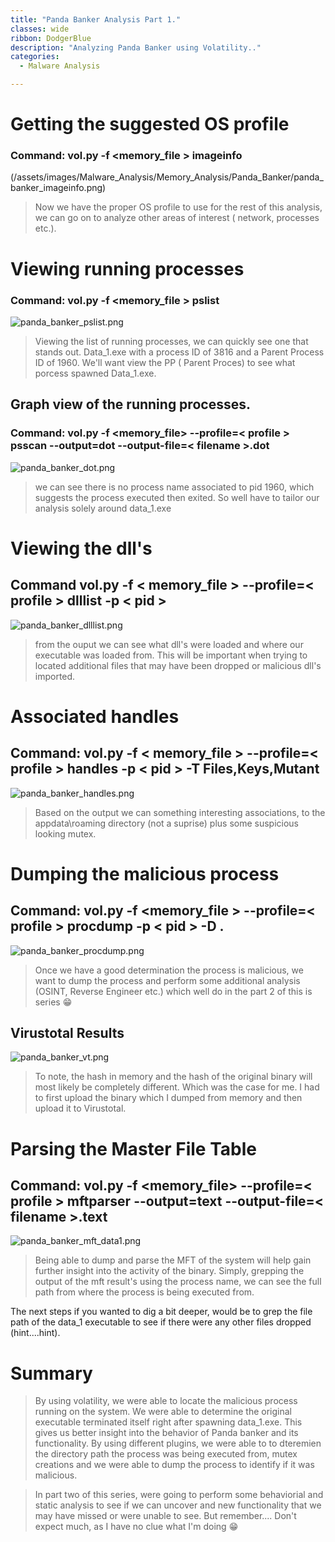```yaml
---
title: "Panda Banker Analysis Part 1."
classes: wide
ribbon: DodgerBlue
description: "Analyzing Panda Banker using Volatility.."
categories:
  - Malware Analysis

---
```


# Getting the suggested OS profile 
### **Command:** vol.py -f <memory_file > imageinfo
(/assets/images/Malware_Analysis/Memory_Analysis/Panda_Banker/panda_banker_imageinfo.png)

> Now we have the proper OS profile to use for the rest of this analysis, we can go on to analyze other areas of interest ( network, processes etc.).

# Viewing running processes
### **Command:** vol.py -f <memory_file > pslist
![panda_banker_pslist.png](:/assets/images/Malware_Analysis/Memory_Analysis/Panda_Banker/panda_banker_pslist.png)

> Viewing the list of running processes, we can quickly see one that stands out. Data_1.exe with a process ID of 3816 and a Parent Process ID of 1960. We'll want view the PP ( Parent Proces) to see what porcess spawned Data_1.exe.

## Graph view of the running processes.
### **Command:** vol.py -f <memory_file> --profile=< profile > psscan --output=dot --output-file=< filename >.dot
![panda_banker_dot.png](:/assets/images/Malware_Analysis/Memory_Analysis/Panda_Banker/panda_banker_dot.png)
> we can see there is no process name associated to pid 1960, which suggests the process executed then exited. So well have to tailor our analysis solely around data_1.exe

# Viewing the dll's
## **Command** vol.py -f < memory_file > --profile=< profile > dlllist -p < pid >

![panda_banker_dlllist.png](:/assets/images/Malware_Analysis/Memory_Analysis/Panda_Banker/panda_banker_dlllist.png)



> from the ouput we can see what dll's were loaded and where our executable was loaded from. This will be important when trying to located additional files that may have been dropped or malicious dll's imported.

# Associated handles
## **Command:** vol.py -f < memory_file > --profile=< profile > handles -p < pid > -T Files,Keys,Mutant


![panda_banker_handles.png](:/assets/images/Malware_Analysis/Memory_Analysis/Panda_Banker/panda_banker_handles.png)

> Based on the output we can something interesting associations, to the appdata\roaming directory (not a suprise) plus some suspicious looking mutex. 

# Dumping the malicious process
## **Command:** vol.py -f <memory_file > --profile=< profile >  procdump -p < pid > -D . 


![panda_banker_procdump.png](:/assets/images/Malware_Analysis/Memory_Analysis/Panda_Banker/panda_banker_procdump.png)

> Once we have a good determination the process is malicious, we want to dump the process and perform some additional analysis (OSINT, Reverse Engineer etc.) which well do in the part 2 of this is series :grin:

## Virustotal Results

![panda_banker_vt.png](:/assets/images/Malware_Analysis/Memory_Analysis/Panda_Banker/panda_banker_vt.png)


 > To note, the hash in memory and the hash of the original binary will most likely be completely different. Which was the case for me. I had to first upload the binary which I dumped from memory and then upload it to Virustotal. 

# Parsing the Master File Table
## **Command:** vol.py -f <memory_file> --profile=< profile > mftparser --output=text --output-file=< filename >.text


![panda_banker_mft_data1.png](:/assets/images/Malware_Analysis/Memory_Analysis/Panda_Banker/panda_banker_mft_data1.png)


> Being able to dump and parse the MFT of the system will help gain further insight into the activity of the binary. Simply, grepping the output of the mft result's using the process name, we can see the full path from where the process is being executed from.

The next steps if you wanted to dig a bit deeper, would be to grep the file path of the data_1  executable to see if there were any other files dropped (hint....hint).

# Summary
> By using volatility, we were able to locate the malicious process running on the system. We were able to determine the original executable terminated itself right after spawning data_1.exe. This gives us better insight into the behavior of Panda banker and its functionality. By using different plugins, we were able to to dteremien the directory path the process was being executed from, mutex creations and we were able to dump the process to identify if it was malicious. 

> In part two of this series, were going to perform some behaviorial and static analysis to see if we can uncover and new functionality that we may have missed or were unable to see. 
> But remember.... Don't expect much, as I have no clue what I'm doing :grin:


